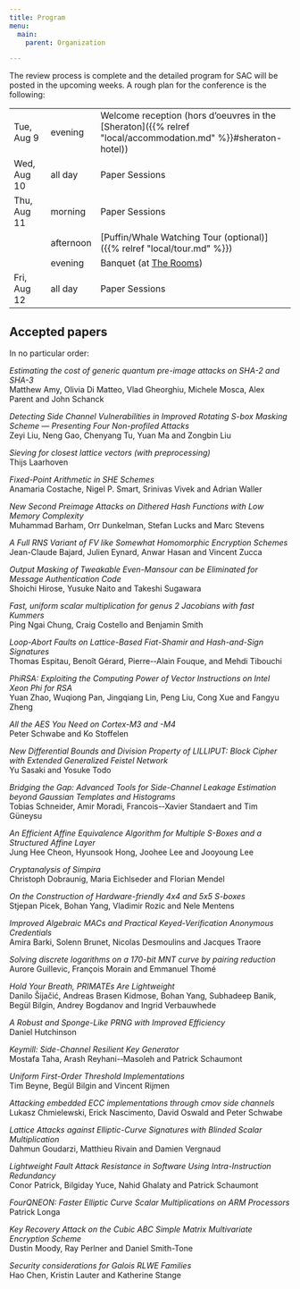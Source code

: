 ```yaml
---
title: Program
menu:
  main:
    parent: Organization

---
```


The review process is complete and the detailed program for SAC will be posted
in the upcoming weeks.
A rough plan for the conference is the following:

|   |   |   |
|---|---|---|
| Tue, Aug 9  | evening | Welcome reception (hors d’oeuvres in the [Sheraton]({{% relref "local/accommodation.md" %}}#sheraton-hotel))
| Wed, Aug 10 | all day | Paper Sessions
| Thu, Aug 11 | morning | Paper Sessions
|             | afternoon | [Puffin/Whale Watching Tour (optional)]({{% relref "local/tour.md" %}})
|             | evening | Banquet (at [The Rooms](https://www.therooms.ca))
| Fri, Aug 12 | all day | Paper Sessions


## Accepted papers

In no particular order:

*Estimating the cost of generic quantum pre-image attacks on SHA-2 and SHA-3*  
Matthew Amy, Olivia Di Matteo, Vlad Gheorghiu, Michele Mosca, Alex Parent and
John Schanck

*Detecting Side Channel Vulnerabilities in Improved Rotating S-box Masking Scheme — Presenting Four Non-profiled Attacks*  
Zeyi Liu, Neng Gao, Chenyang Tu, Yuan Ma and Zongbin Liu

*Sieving for closest lattice vectors (with preprocessing)*  
Thijs Laarhoven

*Fixed-Point Arithmetic in SHE Schemes*  
Anamaria Costache, Nigel P. Smart, Srinivas Vivek and Adrian Waller

*New Second Preimage Attacks on Dithered Hash Functions with Low Memory
Complexity*  
Muhammad Barham, Orr Dunkelman, Stefan Lucks and Marc Stevens

*A Full RNS Variant of FV like Somewhat Homomorphic Encryption Schemes*  
Jean-Claude Bajard, Julien Eynard, Anwar Hasan and Vincent Zucca

*Output Masking of Tweakable Even-Mansour can be Eliminated for Message
Authentication Code*  
Shoichi Hirose, Yusuke Naito and Takeshi Sugawara

*Fast, uniform scalar multiplication for genus 2 Jacobians with fast Kummers*  
Ping Ngai Chung, Craig Costello and Benjamin Smith

*Loop-Abort Faults on Lattice-Based Fiat-Shamir and Hash-and-Sign Signatures*  
Thomas Espitau, Benoît Gérard, Pierre-­‐Alain Fouque, and Mehdi Tibouchi

*PhiRSA: Exploiting the Computing Power of Vector Instructions on Intel Xeon Phi for RSA*  
Yuan Zhao, Wuqiong Pan, Jingqiang Lin, Peng Liu, Cong Xue and Fangyu Zheng

*All the AES You Need on Cortex-M3 and -M4*  
Peter Schwabe and Ko Stoffelen

*New Differential Bounds and Division Property of LILLIPUT: Block Cipher with
Extended Generalized Feistel Network*  
Yu Sasaki and Yosuke Todo

*Bridging the Gap: Advanced Tools for Side-Channel Leakage Estimation beyond
Gaussian Templates and Histograms*  
Tobias Schneider, Amir Moradi, Francois-­‐Xavier Standaert and Tim Güneysu

*An Efficient Affine Equivalence Algorithm for Multiple S-Boxes and a Structured Affine Layer*  
Jung Hee Cheon, Hyunsook Hong, Joohee Lee and Jooyoung Lee

*Cryptanalysis of Simpira*  
Christoph Dobraunig, Maria Eichlseder and Florian Mendel

*On the Construction of Hardware-friendly 4x4 and 5x5 S-boxes*  
Stjepan Picek, Bohan Yang, Vladimir Rozic and Nele Mentens

*Improved Algebraic MACs and Practical Keyed-Verification Anonymous Credentials*  
Amira Barki, Solenn Brunet, Nicolas Desmoulins and Jacques Traore

*Solving discrete logarithms on a 170-bit MNT curve by pairing reduction*  
Aurore Guillevic, François Morain and Emmanuel Thomé

*Hold Your Breath, PRIMATEs Are Lightweight*  
Danilo Šijačić, Andreas Brasen Kidmose, Bohan Yang, Subhadeep Banik, Begül Bilgin,
Andrey Bogdanov and Ingrid Verbauwhede

*A Robust and Sponge-Like PRNG with Improved Efficiency*  
Daniel Hutchinson

*Keymill: Side-Channel Resilient Key Generator*  
Mostafa Taha, Arash Reyhani-­‐Masoleh and Patrick Schaumont

*Uniform First-Order Threshold Implementations*  
Tim Beyne, Begül Bilgin and Vincent Rijmen

*Attacking embedded ECC implementations through cmov side channels*  
Lukasz Chmielewski, Erick Nascimento, David Oswald and Peter Schwabe

*Lattice Attacks against Elliptic-Curve Signatures with Blinded Scalar Multiplication*  
Dahmun Goudarzi, Matthieu Rivain and Damien Vergnaud

*Lightweight Fault Attack Resistance in Software Using Intra-Instruction Redundancy*  
Conor Patrick, Bilgiday Yuce, Nahid Ghalaty and Patrick Schaumont

*FourQNEON: Faster Elliptic Curve Scalar Multiplications on ARM Processors*  
Patrick Longa

*Key Recovery Attack on the Cubic ABC Simple Matrix Multivariate Encryption Scheme*  
Dustin Moody, Ray Perlner and Daniel Smith-Tone

*Security considerations for Galois RLWE Families*  
Hao Chen, Kristin Lauter and Katherine Stange
